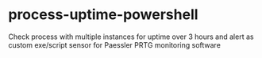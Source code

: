 # process-uptime-powershell
Check process with multiple instances for uptime over 3 hours and alert as custom exe/script sensor for Paessler PRTG monitoring software
